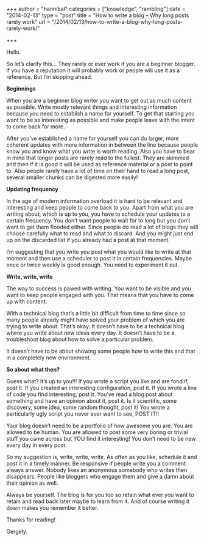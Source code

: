 +++
author = "hannibal"
categories = ["knowledge", "rambling"]
date = "2014-02-13"
type = "post"
title = "How to write a blog – Why long posts rarely work"
url = "/2014/02/13/how-to-write-a-blog-why-long-posts-rarely-work/"

+++

Hello.

So let&#8217;s clarify this&#8230; They rarely or ever work if you are a beginner blogger. If you have a reputation it will probably work or people will use it as a reference. But I&#8217;m skipping ahead. 

**Beginnings**

When you are a beginner blog writer you want to get out as much content as possible. Write mostly relevant things and interesting information because you need to establish a name for yourself. To get that starting you want to be as interesting as possible and make people leave with the intent to come back for more. 

After you&#8217;ve established a name for yourself you can do larger, more coherent updates with more information in between the line because people know you and know what you write is worth reading. Also you have to bear in mind that longer posts are rarely read to the fullest. They are skimmed and then if it is good it will be used as reference material or a post to point to. Also people rarely have a lot of time on their hand to read a long post, several smaller chunks can be digested more easily!

**Updating frequency**

In the age of modern information overload it is hard to be relevant and interesting and keep people to come back to you. Apart from what you are writing about, which is up to you, you have to schedule your updates to a certain frequency. You don&#8217;t want people to wait for to long but you don&#8217;t want to get them flooded either. Since people do read a lot of blogs they will choose carefully what to read and what to discard. And you might just end up on the discarded list if you already had a post at that moment. 

I&#8217;m suggesting that you write you post what you would like to write at that moment and then use a scheduler to post it in certain frequencies. Maybe once or twice weekly is good enough. You need to experiment it out. 

**Write, write, write** 

The way to success is pawed with writing. You want to be visible and you want to keep people engaged with you. That means that you have to come up with content. 

With a technical blog that&#8217;s a little bit difficult from time to time since so many people already might have solved your problem of which you are trying to write about. That&#8217;s okay. It doesn&#8217;t have to be a technical blog where you write about new ideas every day. It doesn&#8217;t have to be a troubleshoot blog about how to solve a particular problem. 

It doesn&#8217;t have to be about showing some people how to write this and that in a completely new environment. 

**So about what then?** 

Guess what? It&#8217;s up to you!!! If you wrote a script you like and are fond if, post it. If you created an interesting configuration, post it. If you wrote a line of code you find interesting, post it. You&#8217;ve read a blog post about something and have an opinion about it, post it. Is it scientific, some discovery, some idea, some random thought, post it! You wrote a particularly ugly script you never ever want to see, POST IT!! 

Your blog doesn&#8217;t need to be a portfolio of how awesome you are. You are allowed to be human. You are allowed to post some very boring or trivial stuff you came across but YOU find it interesting! You don&#8217;t need to be new every day in every post. 

So my suggestion is, write, write, write. As often as you like, schedule it and post it in a timely manner. Be responsive if people write you a comment always answer. Nobody likes an anonymous somebody who writes then disappears. People like bloggers who engage them and give a damn about their opinion as well. 

Always be yourself. The blog is for you too so retain what ever you want to retain and read back later maybe to learn from it. And of course writing it down makes you remember it better. 

Thanks for reading!
  
Gergely.